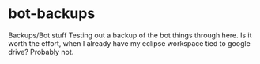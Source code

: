 # bot-backups
Backups/Bot stuff
Testing out a backup of the bot things through here. Is it worth the effort, when I already have my eclipse workspace tied to google drive?
Probably not.
